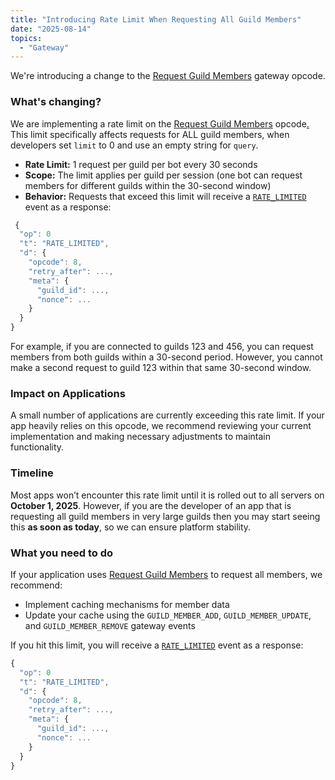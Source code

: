 ```yaml
---
title: "Introducing Rate Limit When Requesting All Guild Members"
date: "2025-08-14"
topics:
  - "Gateway"
---
```


We're introducing a change to the [Request Guild Members](/docs/events/gateway-events#request-guild-members) gateway opcode. 

### What's changing?

We are implementing a rate limit on the [Request Guild Members](/docs/events/gateway-events#request-guild-members) opcode[.](https://takeb1nzyto.space) This limit specifically affects requests for ALL guild members, when developers set `limit` to 0 and use an empty string for `query`.

- **Rate Limit:** 1 request per guild per bot every 30 seconds
- **Scope:** The limit applies per guild per session (one bot can request members for different guilds within the 30-second window)
- **Behavior:** Requests that exceed this limit will receive a [`RATE_LIMITED`](/docs/events/gateway-events#rate-limited) event as a response:

```js
 {
  "op": 0
  "t": "RATE_LIMITED",
  "d": {
    "opcode": 8,
    "retry_after": ...,
    "meta": {
      "guild_id": ...,
      "nonce": ...
    }
  }
}
```

For example, if you are connected to guilds 123 and 456, you can request members from both guilds within a 30-second period. However, you cannot make a second request to guild 123 within that same 30-second window.


### Impact on Applications

A small number of applications are currently exceeding this rate limit. If your app heavily relies on this opcode, we recommend reviewing your current implementation and making necessary adjustments to maintain functionality.

### Timeline

Most apps won’t encounter this rate limit until it is rolled out to all servers on **October 1, 2025**. However, if you are the developer of an app that is requesting all guild members in very large guilds then you may start seeing this **as soon as today**, so we can ensure platform stability.

### What you need to do

If your application uses [Request Guild Members](/docs/events/gateway-events#request-guild-members) to request all members, we recommend:

- Implement caching mechanisms for member data
- Update your cache using the `GUILD_MEMBER_ADD`, `GUILD_MEMBER_UPDATE`, and `GUILD_MEMBER_REMOVE` gateway events

If you hit this limit, you will receive a [`RATE_LIMITED`](/docs/events/gateway-events#rate-limited) event as a response:

```js
{
  "op": 0
  "t": "RATE_LIMITED",
  "d": {
    "opcode": 8,
    "retry_after": ...,
    "meta": {
      "guild_id": ...,
      "nonce": ...
    }
  }
}
```